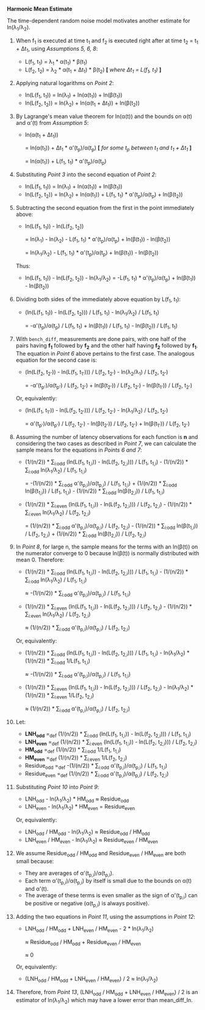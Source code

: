 **Harmonic Mean Estimate**

The time-dependent random noise model motivates another estimate for ln(λ<sub>1</sub>/λ<sub>2</sub>).

1. When f<sub>1</sub> is executed at time t<sub>1</sub> and f<sub>2</sub> is executed right after at time t<sub>2</sub> = t<sub>1</sub> + Δt<sub>1</sub>, using *Assumptions 5, 6, 8*:

   - L(f<sub>1</sub>, t<sub>1</sub>) = λ<sub>1</sub> * α(t<sub>1</sub>) * β(t<sub>1</sub>)
   - L(f<sub>2</sub>, t<sub>2</sub>) = λ<sub>2</sub> * α(t<sub>1</sub> + Δt<sub>1</sub>) * β(t<sub>2</sub>)  **[** _where Δt<sub>1</sub> = L(f<sub>1</sub>, t<sub>1</sub>)_ **]**

2. Applying natural logarithms on *Point 2*:

   - ln(L(f<sub>1</sub>, t<sub>1</sub>)) = ln(λ<sub>1</sub>) + ln(α(t<sub>1</sub>)) + ln(β(t<sub>1</sub>))
   - ln(L(f<sub>2</sub>, t<sub>2</sub>)) = ln(λ<sub>2</sub>) + ln(α(t<sub>1</sub> + Δt<sub>1</sub>)) + ln(β(t<sub>2</sub>))

3. By Lagrange's mean value theorem for ln(α(t)) and the bounds on α(t) and α'(t) from *Assumption 5*:

   - ln(α(t<sub>1</sub> + Δt<sub>1</sub>)) 

     = ln(α(t<sub>1</sub>)) + Δt<sub>1</sub> * α'(t<sub>p</sub>)/α(t<sub>p</sub>)  **[** _for some t<sub>p</sub> between t<sub>1</sub> and t<sub>1</sub> + Δt<sub>1</sub>_ **]**  

     = ln(α(t<sub>1</sub>)) + L(f<sub>1</sub>, t<sub>1</sub>) * α'(t<sub>p</sub>)/α(t<sub>p</sub>)

4. Substituting *Point 3* into the second equation of *Point 2*:

   - ln(L(f<sub>1</sub>, t<sub>1</sub>)) = ln(λ<sub>1</sub>) + ln(α(t<sub>1</sub>)) + ln(β(t<sub>1</sub>))
   - ln(L(f<sub>2</sub>, t<sub>2</sub>)) = ln(λ<sub>2</sub>) + ln(α(t<sub>1</sub>)) + L(f<sub>1</sub>, t<sub>1</sub>) * α'(t<sub>p</sub>)/α(t<sub>p</sub>) + ln(β(t<sub>2</sub>))

5. Subtracting the second equation from the first in the point immediately above:

   - ln(L(f<sub>1</sub>, t<sub>1</sub>)) - ln(L(f<sub>2</sub>, t<sub>2</sub>))  

     = ln(λ<sub>1</sub>) - ln(λ<sub>2</sub>) - L(f<sub>1</sub>, t<sub>1</sub>) * α'(t<sub>p</sub>)/α(t<sub>p</sub>) + ln(β(t<sub>1</sub>)) - ln(β(t<sub>2</sub>))  

     = ln(λ<sub>1</sub>/λ<sub>2</sub>) - L(f<sub>1</sub>, t<sub>1</sub>) * α'(t<sub>p</sub>)/α(t<sub>p</sub>) + ln(β(t<sub>1</sub>)) - ln(β(t<sub>2</sub>))

   Thus:

   - ln(L(f<sub>1</sub>, t<sub>1</sub>)) - ln(L(f<sub>2</sub>, t<sub>2</sub>)) - ln(λ<sub>1</sub>/λ<sub>2</sub>) = -L(f<sub>1</sub>, t<sub>1</sub>) * α'(t<sub>p</sub>)/α(t<sub>p</sub>) + ln(β(t<sub>1</sub>)) - ln(β(t<sub>2</sub>))

6. Dividing both sides of the immediately above equation by L(f<sub>1</sub>, t<sub>1</sub>):

   - (ln(L(f<sub>1</sub>, t<sub>1</sub>)) - ln(L(f<sub>2</sub>, t<sub>2</sub>))) / L(f<sub>1</sub>, t<sub>1</sub>) - ln(λ<sub>1</sub>/λ<sub>2</sub>) / L(f<sub>1</sub>, t<sub>1</sub>)  

     = -α'(t<sub>p</sub>)/α(t<sub>p</sub>) / L(f<sub>1</sub>, t<sub>1</sub>) + ln(β(t<sub>1</sub>)) / L(f<sub>1</sub>, t<sub>1</sub>) - ln(β(t<sub>2</sub>)) / L(f<sub>1</sub>, t<sub>1</sub>)

7. With `bench_diff`, measurements are done pairs, with one half of the pairs having **f<sub>1</sub>** followed by **f<sub>2</sub>** and the other half having **f<sub>2</sub>** followed by **f<sub>1</sub>**. The equation in *Point 6* above pertains to the first case. The analogous equation for the second case is:

   - (ln(L(f<sub>2</sub>, t<sub>2'</sub>)) - ln(L(f<sub>1</sub>, t<sub>1'</sub>))) / L(f<sub>2</sub>, t<sub>2'</sub>) - ln(λ<sub>2</sub>/λ<sub>1</sub>) / L(f<sub>2</sub>, t<sub>2'</sub>)  

     = -α'(t<sub>p'</sub>)/α(t<sub>p'</sub>) / L(f<sub>2</sub>, t<sub>2'</sub>) + ln(β(t<sub>2'</sub>)) / L(f<sub>2</sub>, t<sub>2'</sub>) - ln(β(t<sub>1'</sub>)) / L(f<sub>2</sub>, t<sub>2'</sub>)

   Or, equivalently:

   - (ln(L(f<sub>1</sub>, t<sub>1'</sub>)) - ln(L(f<sub>2</sub>, t<sub>2'</sub>))) / L(f<sub>2</sub>, t<sub>2'</sub>) - ln(λ<sub>1</sub>/λ<sub>2</sub>) / L(f<sub>2</sub>, t<sub>2'</sub>)  

     = α'(t<sub>p'</sub>)/α(t<sub>p'</sub>) / L(f<sub>2</sub>, t<sub>2'</sub>) - ln(β(t<sub>2'</sub>)) / L(f<sub>2</sub>, t<sub>2'</sub>) + ln(β(t<sub>1'</sub>)) / L(f<sub>2</sub>, t<sub>2'</sub>)

8. Assuming the number of latency observations for each function is **n** and considering the two cases as described in *Point 7*, we can calculate the sample means for the equations in *Points 6 and 7*:

   - (1/(n/2)) * ∑<sub>i:odd</sub> (ln(L(f<sub>1</sub>, t<sub>1,i</sub>)) - ln(L(f<sub>2</sub>, t<sub>2,i</sub>))) / L(f<sub>1</sub>, t<sub>1,i</sub>) - (1/(n/2)) * ∑<sub>i:odd</sub> ln(λ<sub>1</sub>/λ<sub>2</sub>) / L(f<sub>1</sub>, t<sub>1,i</sub>)  

     = -(1/(n/2)) * ∑<sub>i:odd</sub> α'(t<sub>p,i</sub>)/α(t<sub>p,i</sub>) / L(f<sub>1</sub>, t<sub>1,i</sub>) + (1/(n/2)) * ∑<sub>i:odd</sub> ln(β(t<sub>1,i</sub>)) / L(f<sub>1</sub>, t<sub>1,i</sub>) - (1/(n/2)) * ∑<sub>i:odd</sub> ln(β(t<sub>2,i</sub>)) / L(f<sub>1</sub>, t<sub>1,i</sub>)

   - (1/(n/2)) * ∑<sub>i:even</sub> (ln(L(f<sub>1</sub>, t<sub>1,i</sub>)) - ln(L(f<sub>2</sub>, t<sub>2,i</sub>))) / L(f<sub>2</sub>, t<sub>2,i</sub>) - (1/(n/2)) * ∑<sub>i:even</sub> ln(λ<sub>1</sub>/λ<sub>2</sub>) / L(f<sub>2</sub>, t<sub>2,i</sub>)  

     = (1/(n/2)) * ∑<sub>i:odd</sub> α'(t<sub>p,i</sub>)/α(t<sub>p,i</sub>) / L(f<sub>2</sub>, t<sub>2,i</sub>) - (1/(n/2)) * ∑<sub>i:odd</sub> ln(β(t<sub>1,i</sub>)) / L(f<sub>2</sub>, t<sub>2,i</sub>) + (1/(n/2)) * ∑<sub>i:odd</sub> ln(β(t<sub>2,i</sub>)) / L(f<sub>2</sub>, t<sub>2,i</sub>)

9. In *Point 8*, for large n, the sample means for the terms with an ln(β(t)) on the numerator converge to 0 because ln(β(t)) is normally distributed with mean 0. Therefore:

   - (1/(n/2)) * ∑<sub>i:odd</sub> (ln(L(f<sub>1</sub>, t<sub>1,i</sub>)) - ln(L(f<sub>2</sub>, t<sub>2,i</sub>))) / L(f<sub>1</sub>, t<sub>1,i</sub>) - (1/(n/2)) * ∑<sub>i:odd</sub> ln(λ<sub>1</sub>/λ<sub>2</sub>) / L(f<sub>1</sub>, t<sub>1,i</sub>)  

     ≈ -(1/(n/2)) * ∑<sub>i:odd</sub> α'(t<sub>p,i</sub>)/α(t<sub>p,i</sub>) / L(f<sub>1</sub>, t<sub>1,i</sub>)

   - (1/(n/2)) * ∑<sub>i:even</sub> (ln(L(f<sub>1</sub>, t<sub>1,i</sub>)) - ln(L(f<sub>2</sub>, t<sub>2,i</sub>))) / L(f<sub>2</sub>, t<sub>2,i</sub>) - (1/(n/2)) * ∑<sub>i:even</sub> ln(λ<sub>1</sub>/λ<sub>2</sub>) / L(f<sub>2</sub>, t<sub>2,i</sub>) 

     ≈ (1/(n/2)) * ∑<sub>i:odd</sub> α'(t<sub>p,i</sub>)/α(t<sub>p,i</sub>) / L(f<sub>2</sub>, t<sub>2,i</sub>)

   Or, equivalently:  

   - (1/(n/2)) * ∑<sub>i:odd</sub> (ln(L(f<sub>1</sub>, t<sub>1,i</sub>)) - ln(L(f<sub>2</sub>, t<sub>2,i</sub>))) / L(f<sub>1</sub>, t<sub>1,i</sub>) - ln(λ<sub>1</sub>/λ<sub>2</sub>) * (1/(n/2)) * ∑<sub>i:odd</sub> 1/L(f<sub>1</sub>, t<sub>1,i</sub>)  

     ≈ -(1/(n/2)) * ∑<sub>i:odd</sub> α'(t<sub>p,i</sub>)/α(t<sub>p,i</sub>) / L(f<sub>1</sub>, t<sub>1,i</sub>)

   - (1/(n/2)) * ∑<sub>i:even</sub> (ln(L(f<sub>1</sub>, t<sub>1,i</sub>)) - ln(L(f<sub>2</sub>, t<sub>2,i</sub>))) / L(f<sub>2</sub>, t<sub>2,i</sub>) - ln(λ<sub>1</sub>/λ<sub>2</sub>) * (1/(n/2)) * ∑<sub>i:even</sub> 1/L(f<sub>2</sub>, t<sub>2,i</sub>) 

     ≈ (1/(n/2)) * ∑<sub>i:odd</sub> α'(t<sub>p,i</sub>)/α(t<sub>p,i</sub>) / L(f<sub>2</sub>, t<sub>2,i</sub>)

10. Let:

    - **LNH<sub>odd</sub>** =<sub>def</sub> (1/(n/2)) * ∑<sub>i:odd</sub> (ln(L(f<sub>1</sub>, t<sub>1,i</sub>)) - ln(L(f<sub>2</sub>, t<sub>2,i</sub>))) / L(f<sub>1</sub>, t<sub>1,i</sub>)
    - **LNH<sub>even</sub>** =<sub>def</sub> (1/(n/2)) * ∑<sub>i:even</sub> (ln(L(f<sub>1</sub>, t<sub>1,i</sub>)) - ln(L(f<sub>2</sub>, t<sub>2,i</sub>))) / L(f<sub>2</sub>, t<sub>2,i</sub>)
    - **HM<sub>odd</sub>** =<sub>def</sub> (1/(n/2)) * ∑<sub>i:odd</sub> 1/L(f<sub>1</sub>, t<sub>1,i</sub>)
    - **HM<sub>even</sub>** =<sub>def</sub> (1/(n/2)) * ∑<sub>i:even</sub> 1/L(f<sub>2</sub>, t<sub>2,i</sub>)
    - Residue<sub>odd</sub> =<sub>def</sub> -(1/(n/2)) * ∑<sub>i:odd</sub> α'(t<sub>p,i</sub>)/α(t<sub>p,i</sub>) / L(f<sub>1</sub>, t<sub>1,i</sub>)
    - Residue<sub>even</sub> =<sub>def</sub> (1/(n/2)) * ∑<sub>i:odd</sub> α'(t<sub>p,i</sub>)/α(t<sub>p,i</sub>) / L(f<sub>2</sub>, t<sub>2,i</sub>)

11. Substituting *Point 10* into *Point 9*:

    - LNH<sub>odd</sub> - ln(λ<sub>1</sub>/λ<sub>2</sub>) * HM<sub>odd</sub> ≈ Residue<sub>odd</sub>
    - LNH<sub>even</sub> - ln(λ<sub>1</sub>/λ<sub>2</sub>) * HM<sub>even</sub> = Residue<sub>even</sub>

    Or, equivalently:  

    - LNH<sub>odd</sub> / HM<sub>odd</sub> - ln(λ<sub>1</sub>/λ<sub>2</sub>) ≈ Residue<sub>odd</sub> / HM<sub>odd</sub>
    - LNH<sub>even</sub> / HM<sub>even</sub> - ln(λ<sub>1</sub>/λ<sub>2</sub>) ≈ Residue<sub>even</sub> / HM<sub>even</sub>

12. We assume Residue<sub>odd</sub> / HM<sub>odd</sub> and Residue<sub>even</sub> / HM<sub>even</sub> are both small because:

    - They are averages of α'(t<sub>p,i</sub>)/α(t<sub>p,i</sub>).
    - Each term α'(t<sub>p,i</sub>)/α(t<sub>p,i</sub>) by itself is small due to the bounds on α(t) and α'(t).
    - The average of these terms is even smaller as the sign of α'(t<sub>p,i</sub>) can be positive or negative (α(t<sub>p,i</sub>) is always positive).

13. Adding the two equations in *Point 11*, using the assumptions in *Point 12*:

    - LNH<sub>odd</sub> / HM<sub>odd</sub> + LNH<sub>even</sub> / HM<sub>even</sub> - 2 * ln(λ<sub>1</sub>/λ<sub>2</sub>)  

      ≈ Residue<sub>odd</sub> / HM<sub>odd</sub> + Residue<sub>even</sub> / HM<sub>even</sub>  

      ≈ 0

    Or, equivalently:  

    - (LNH<sub>odd</sub> / HM<sub>odd</sub> + LNH<sub>even</sub> / HM<sub>even</sub>) / 2 ≈ ln(λ<sub>1</sub>/λ<sub>2</sub>)

14. Therefore, from *Point 13*, (LNH<sub>odd</sub> / HM<sub>odd</sub> + LNH<sub>even</sub> / HM<sub>even</sub>) / 2 is an estimator of ln(λ<sub>1</sub>/λ<sub>2</sub>) which may have a lower error than mean_diff_ln.



